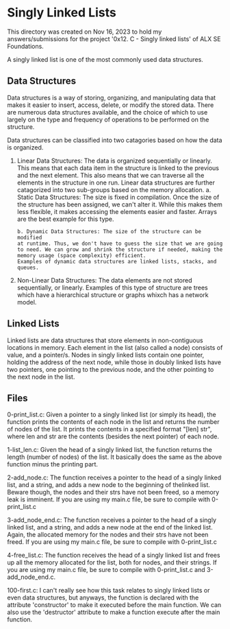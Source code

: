 <h1>Singly Linked Lists</h1>
This directory was created on Nov 16, 2023 to hold my answers/submissions for
the project '0x12. C - Singly linked lists' of ALX SE Foundations.

A singly linked list is one of the most commonly used data structures.

<h2>Data Structures</h2>
Data structures is a way of storing, organizing, and manipulating data that
makes it easier to insert, access, delete, or modify the stored data. There
are numerous data structures available, and the choice of which to use largely
on the type and frequency of operations to be performed on the structure.

Data structures can be classified into two catagories based on how the data is
organized.
1. Linear Data Structures: The data is organized sequentially or linearly. This
means that each data item in the structure is linked to the previous and the
next element. This also means that we can traverse all the elements in the
structure in one run. Linear data structures are further catagorized into two
sub-groups based on the memory allocation.
	   a. Static Data Structures: The size is fixed in compilation. Once
	   the size of the structure has been assigned, we can't alter it.
	   While this makes them less flexible, it makes accessing the elements
	   easier and faster.
	   Arrays are the best example for this type.

	   b. Dynamic Data Structures: The size of the structure can be modified
	   at runtime. Thus, we don't have to guess the size that we are going
	   to need. We can grow and shrink the structure if needed, making the
	   memory usage (space complexity) efficient.
	   Examples of dynamic data structures are linked lists, stacks, and
	   queues.

2. Non-Linear Data Structures: The data elements are not stored sequentially, or
linearly. Examples of this type of structure are trees which have a hierarchical
structure or graphs whixch has a network model.

<h2>Linked Lists</h2>
Linked lists are data structures that store elements in non-contiguous locations
in memory. Each element in the list (also called a node) consists of value, and
a pointer/s. Nodes in singly linked lists contain one pointer, holding the
address of the next node, while those in doubly linked lists have two pointers,
one pointing to the previous node, and the other pointing to the next node in
the list.

<h2>Files</h2>

0-print_list.c: Given a pointer to a singly linked list (or simply its head),
the function prints the contents of each node in the list and returns the
number of nodes of the list. It prints the contents in a specified format
"[len] str", where len and str are the contents (besides the next pointer) of
each node.

1-list_len.c: Given the head of a singly linked list, the function returns the
length (number of nodes) of the list. It basically does the same as the above
function minus the printing part.

2-add_node.c: The function receives a pointer to the head of a singly linked
list, and a string, and adds a new node to the beginning of thelinked list.
Beware though, the nodes and their strs have not been freed, so a memory
leak is imminent. If you are using my main.c file, be sure to compile with
0-print_list.c

3-add_node_end.c: The function receives a pointer to the head of a singly linked
list, and a string, and adds a new node at the end of the linked list. Again,
the allocated memory for the nodes and their strs have not been freed. If you
are using my main.c file, be sure to compile with 0-print_list.c

4-free_list.c: The function receives the head of a singly linked list and frees
up all the memory allocated for the list, both for nodes, and their strings.
If you are using my main.c file, be sure to compile with 0-print_list.c and
3-add_node_end.c.

100-first.c: I can't really see how this task relates to singly linked lists or
even data structures, but anyways, the function is declared with the attribute
'constructor' to make it executed before the main function. We can also use the
'destructor' attribute to make a function execute after the main function.
